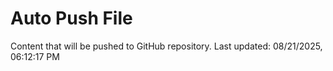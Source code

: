 # Auto Push File

Content that will be pushed to GitHub repository.
Last updated: 08/21/2025, 06:12:17 PM